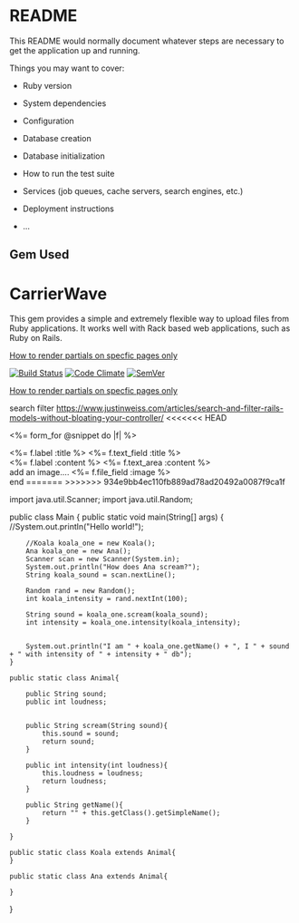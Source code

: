 # README

This README would normally document whatever steps are necessary to get the
application up and running.

Things you may want to cover:

* Ruby version

* System dependencies

* Configuration

* Database creation

* Database initialization

* How to run the test suite

* Services (job queues, cache servers, search engines, etc.)

* Deployment instructions

* ...
## Gem Used
# CarrierWave

This gem provides a simple and extremely flexible way to upload files from Ruby applications.
It works well with Rack based web applications, such as Ruby on Rails.


[How to render partials on specfic pages only](https://stackoverflow.com/questions/4637110/skip-before-filter-ignores-conditionals)

[![Build Status](https://travis-ci.org/carrierwaveuploader/carrierwave.svg?branch=master)](http://travis-ci.org/carrierwaveuploader/carrierwave)
[![Code Climate](https://codeclimate.com/github/carrierwaveuploader/carrierwave.svg)](https://codeclimate.com/github/carrierwaveuploader/carrierwave)
[![SemVer](https://api.dependabot.com/badges/compatibility_score?dependency-name=carrierwave&package-manager=bundler&version-scheme=semver)](https://dependabot.com/compatibility-score.html?dependency-name=carrierwave&package-manager=bundler&version-scheme=semver)

[How to render partials on specfic pages only](https://stackoverflow.com/questions/4637110/skip-before-filter-ignores-conditionals)

search filter
https://www.justinweiss.com/articles/search-and-filter-rails-models-without-bloating-your-controller/
<<<<<<< HEAD





<%= form_for @snippet do |f| %>

  <div class="field">
    <%= f.label :title %>
    <%= f.text_field :title %>
  </div>

  <div class="field">
    <%= f.label :content %>
    <%= f.text_area :content %>
  </div>

  <div class="field">
    add an image....
    <%= f.file_field :image %>
  </div>
end
=======
>>>>>>> 934e9bb4ec110fb889ad78ad20492a0087f9ca1f
  
  
  
import java.util.Scanner;
import java.util.Random;

public class Main {
    public static void main(String[] args) {
        //System.out.println("Hello world!");

        //Koala koala_one = new Koala();
		Ana koala_one = new Ana();
        Scanner scan = new Scanner(System.in);
        System.out.println("How does Ana scream?");
        String koala_sound = scan.nextLine();

        Random rand = new Random();
        int koala_intensity = rand.nextInt(100);

        String sound = koala_one.scream(koala_sound);
        int intensity = koala_one.intensity(koala_intensity);


        System.out.println("I am " + koala_one.getName() + ", I " + sound + " with intensity of " + intensity + " db");
    }

    public static class Animal{

        public String sound;
        public int loudness;
        

        public String scream(String sound){
            this.sound = sound;
            return sound;
        }

        public int intensity(int loudness){
            this.loudness = loudness;
            return loudness;
        }

        public String getName(){
            return "" + this.getClass().getSimpleName();
        }

    }

    public static class Koala extends Animal{
    }
	
	public static class Ana extends Animal{
		
	}
}
